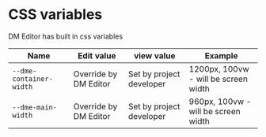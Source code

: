 
# CSS variables


DM Editor has built in css variables


| Name | Edit value | view value | Example |
|------|------|----------|--------|
|  `--dme-container-width`    |  Override by DM Editor    |    Set by project developer      |  1200px, 100vw - will be screen width |   
|  `--dme-main-width`    |  Override by DM Editor    |   Set by project developer      | 960px, 100vw - will be screen width | 


